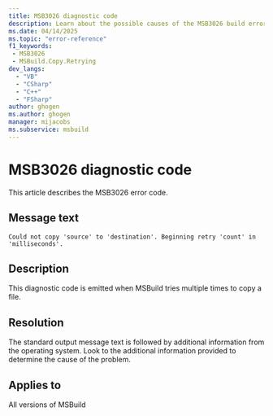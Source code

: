 ```yaml
---
title: MSB3026 diagnostic code
description: Learn about the possible causes of the MSB3026 build error and get troubleshooting tips.
ms.date: 04/14/2025
ms.topic: "error-reference"
f1_keywords:
 - MSB3026
 - MSBuild.Copy.Retrying
dev_langs:
  - "VB"
  - "CSharp"
  - "C++"
  - "FSharp"
author: ghogen
ms.author: ghogen
manager: mijacobs
ms.subservice: msbuild
---
```

# MSB3026 diagnostic code

<!-- :::ErrorDefinitionDescription::: -->
<!-- :::editable-content name="introDescription"::: -->
This article describes the MSB3026 error code.
<!-- :::editable-content-end::: -->

## Message text

`Could not copy 'source' to 'destination'. Beginning retry 'count' in 'milliseconds'.`

## Description 

This diagnostic code is emitted when MSBuild tries multiple times to copy a file.

## Resolution

The standard output message text is followed by additional information from the operating system. Look to the additional information provided to determine the cause of the problem.

## Applies to

All versions of MSBuild